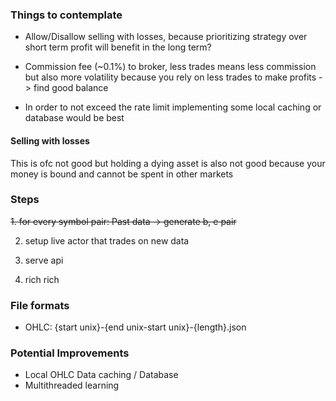 ### Things to contemplate

- Allow/Disallow selling with losses, because prioritizing strategy over short term profit will benefit in the long term? 

- Commission fee (~0.1%) to broker, less trades means less commission but also more volatility because you rely on less trades to make profits -> find good balance 

- In order to not exceed the rate limit implementing some local caching or database would be best 


#### Selling with losses

This is ofc not good but holding a dying asset is also not good because your money is bound and cannot be spent in other markets 


### Steps 

~~1. for every symbol pair: Past data -> generate b, e pair~~

2. setup live actor that trades on new data 

3. serve api

4. rich rich 


### File formats
- OHLC: {start unix}-{end unix-start unix}-{length}.json


### Potential Improvements 

- Local OHLC Data caching / Database
- Multithreaded learning 